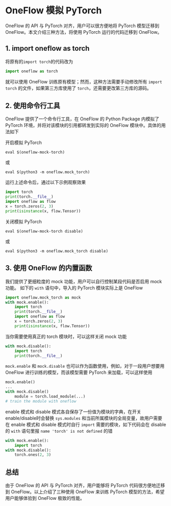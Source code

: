 # OneFlow 模拟 PyTorch

OneFlow 的 API 与 PyTorch 对齐，用户可以很方便地将 PyTorch 模型迁移到 OneFlow。本文介绍三种方法，将使用 PyTorch 运行的代码迁移到 OneFlow。

## 1. import oneflow as torch

将原有的`import torch`的代码改为

```py
import oneflow as torch
```

就可以使用 OneFlow 训练原有模型；然而，这种方法需要手动修改所有 `import torch` 的文件，如果第三方库使用了 `torch`，还需要更改第三方库的源码。

## 2. 使用命令行工具

OneFlow 提供了一个命令行工具，在 OneFlow 的 Python Package 内模拟了 PyTorch 环境，并将对该模块的引用都转发到实际的 OneFlow 模块中。具体的用法如下

开启模拟 PyTorch

```shell
eval $(oneflow-mock-torch)
```

或

```shell
eval $(python3 -m oneflow.mock_torch)
```

运行上述命令后，通过以下示例观察效果

```py
import torch
print(torch.__file__)
import oneflow as flow
x = torch.zeros(2, 3)
print(isinstance(x, flow.Tensor))
```

关闭模拟 PyTorch

```shell
eval $(oneflow-mock-torch disable)
```

或

```shell
eval $(python3 -m oneflow.mock_torch disable)
```

## 3. 使用 OneFlow 的内置函数

我们提供了更细粒度的 mock 功能，用户可以自行控制某段代码是否启用 mock 功能。
如下的 `with` 语句中，导入的 PyTorch 模块实际上是 OneFlow

```py
import oneflow.mock_torch as mock
with mock.enable():
    import torch
    print(torch.__file__)
    import oneflow as flow
    x = torch.zeros(2, 3)
    print(isinstance(x, flow.Tensor))
```

当你需要使用真正的 torch 模块时，可以这样关闭 mock 功能

```py
with mock.disable():
    import torch
    print(torch.__file__)
```

`mock.enable` 和 `mock.disable` 也可以作为函数使用，例如，对于一段用户想要用 OneFlow 进行训练的模型，而该模型需要 PyTorch 来加载，可以这样使用

```py
mock.enable()
...
with mock.disable()
    module = torch.load_module(...)
# train the module with oneflow
```

enable 模式和 disable 模式各自保存了一份值为模块的字典，在开关enable/disable时会替换 `sys.modules` 和当前所属模块的全局变量，故用户需要在 enable 模式和 disable 模式时自行 `import` 需要的模块，如下代码会在 disable 的 `with` 语句里报 `name 'torch' is not defined` 的错
```py
with mock.enable():
    import torch
with mock.disable():
    torch.ones(2, 3)
```

## 总结

由于 OneFlow 的 API 与 PyTorch 对齐，用户能够将 PyTorch 代码很方便地迁移到 OneFlow。以上介绍了三种使用 OneFlow 来训练 PyTorch 模型的方法，希望用户能够体验到 OneFlow 极致的性能。
